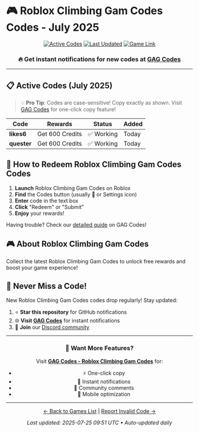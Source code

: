 # 🎮 Roblox Climbing Gam Codes Codes - July 2025

<div align="center">

[![Active Codes](https://img.shields.io/badge/Active%20Codes-2-brightgreen)](https://gagcodes.com/roblox/roblox-climbing-game)
[![Last Updated](https://img.shields.io/badge/Last%20Updated-Today-orange)](https://gagcodes.com/roblox/roblox-climbing-game)
[![Game Link](https://img.shields.io/badge/Play-Roblox%20Climbing%20Gam%20Codes-red)](https://www.roblox.com/games/)

### 🔥 **Get instant notifications for new codes at [GAG Codes](https://gagcodes.com/roblox/roblox-climbing-game)**

</div>

---

## 📋 Active Codes (July 2025)

> 💡 **Pro Tip**: Codes are case-sensitive! Copy exactly as shown. Visit [GAG Codes](https://gagcodes.com/roblox/roblox-climbing-game) for one-click copy feature!

| Code | Rewards | Status | Added |
|------|---------|--------|-------|
| **likes6** | Get 600 Credits | ✅ Working | Today |
| **quester** | Get 600 Credits | ✅ Working | Today |


## 📖 How to Redeem Roblox Climbing Gam Codes Codes

1. **Launch** Roblox Climbing Gam Codes on Roblox
2. **Find** the Codes button (usually 🎁 or Settings icon)
3. **Enter** code in the text box
4. **Click** "Redeem" or "Submit"
5. **Enjoy** your rewards!

Having trouble? Check our [detailed guide](https://gagcodes.com/roblox/roblox-climbing-game#how-to-redeem) on GAG Codes!

## 🎮 About Roblox Climbing Gam Codes

Collect the latest Roblox Climbing Gam Codes to unlock free rewards and boost your game experience!

## 🔔 Never Miss a Code!

New Roblox Climbing Gam Codes codes drop regularly! Stay updated:

1. ⭐ **Star this repository** for GitHub notifications
2. 🌐 **Visit [GAG Codes](https://gagcodes.com/roblox/roblox-climbing-game)** for instant notifications
3. 💬 **Join** our [Discord community](https://gagcodes.com/discord)

---

<div align="center">

### 🚀 Want More Features?

Visit [**GAG Codes - Roblox Climbing Gam Codes**](https://gagcodes.com/roblox/roblox-climbing-game) for:
- ⚡ One-click copy
- 🔔 Instant notifications  
- 💬 Community comments
- 📱 Mobile optimization

---

[← Back to Games List](README.md) | [Report Invalid Code →](https://github.com/yourusername/roblox-codes-directory/issues)

*Last updated: 2025-07-25 09:51 UTC • Auto-updated daily*

</div>